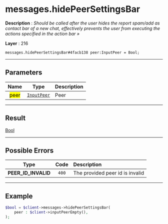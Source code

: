 # messages.hidePeerSettingsBar

**Description** : *Should be called after the user hides the report spam/add as contact bar of a new chat, effectively prevents the user from executing the actions specified in the action bar &raquo;*

**Layer** : 216

```tl
messages.hidePeerSettingsBar#4facb138 peer:InputPeer = Bool;
```

---

## Parameters

| Name | Type | Description |
| :---: | :---: | :--- |
| <mark>peer</mark> | [`InputPeer`](type/InputPeer) | Peer |

---

## Result

[Bool](type/Bool)

---

## Possible Errors

| Type | Code | Description |
| :---: | :---: | :--- |
| **PEER_ID_INVALID** | `400` | The provided peer id is invalid |

---

## Example

```php
$bool = $client->messages->hidePeerSettingsBar(
	peer : $client->inputPeerEmpty(),
);
```